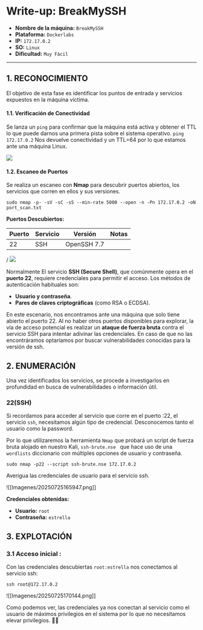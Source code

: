 # Write-up: BreakMySSH

- **Nombre de la máquina:** `BreakMySSH` 
- **Plataforma:** `Dockerlabs` 
- **IP:** `172.17.0.2` 
- **SO:** `Linux` 
- **Dificultad:** `Muy Fácil`

-----------------------

## 1. RECONOCIMIENTO

El objetivo de esta fase es identificar los puntos de entrada y servicios expuestos en la máquina víctima.

#### 1.1. Verificación de Conectividad

Se lanza un `ping` para confirmar que la máquina está activa y obtener el TTL lo que puede darnos una primera pista sobre el sistema operativo.
	`ping 172.17.0.2`
Nos devuelve conectividad y un TTL=64 por lo que estamos ante una máquina Linux.

![](Imagenes/20250725164605.png)

#### 1.2. Escaneo de Puertos

Se realiza un escaneo con **Nmap** para descubrir puertos abiertos, los servicios que corren en ellos y sus versiones.

```
sudo nmap -p- -sV -sC -sS --min-rate 5000 --open -n -Pn 172.17.0.2 -oN port_scan.txt
```

**Puertos Descubiertos:**

| Puerto | Servicio | Versión     | Notas |
| ------ | -------- | ----------- | ----- |
| 22     | SSH      | OpenSSH 7.7 |       |
/
![](Imagenes/20250725164808.png)

Normalmente El servicio **SSH (Secure Shell)**, que comúnmente opera en el **puerto 22**, requiere credenciales para permitir el acceso. Los métodos de autenticación habituales son:

- **Usuario y contraseña**.
- **Pares de claves criptográficas** (como RSA o ECDSA).

En este escenario, nos encontramos ante una máquina que solo tiene abierto el puerto 22. Al no haber otros puertos disponibles para explorar, la  vía de acceso potencial es realizar un **ataque de fuerza bruta** contra el servicio SSH para intentar adivinar las credenciales. En caso de que no las encontráramos optaríamos por buscar vulnerabilidades conocidas para la versión de ssh.

## 2. ENUMERACIÓN

Una vez identificados los servicios, se procede a investigarlos en profundidad en busca de vulnerabilidades o información útil.

### 22(SSH)

Si recordamos para acceder al servicio que corre en el puerto :22, el servicio `ssh`, necesitamos algún tipo de credencial. Desconocemos tanto el usuario como la password. 

Por lo que utilizaremos  la herramienta `Nmap` que probará un script de fuerza bruta alojado en nuestro Kali, `ssh-brute.nse ` que hace uso de una `wordlists` diccionario con múltiples opciones de usuario y contraseña. 

`sudo nmap -p22 --script ssh-brute.nse 172.17.0.2`  

Averigua las credenciales de usuario para el servicio ssh.

![[Imagenes/20250725165947.png]]

**Credenciales obtenidas:**
- **Usuario:** `root`
- **Contraseña:** `estrella`


## 3. EXPLOTACIÓN

### 3.1 Acceso inicial :

Con las credenciales descubiertas `root:estrella`  nos conectamos al servicio ssh:

	ssh root@172.17.0.2

![[Imagenes/20250725170144.png]]

Como podemos ver, las credenciales ya nos conectan al servicio como el usuario de máximos privilegios en el sistema por lo que no necesitamos elevar privilegios. 
🚀🚀

